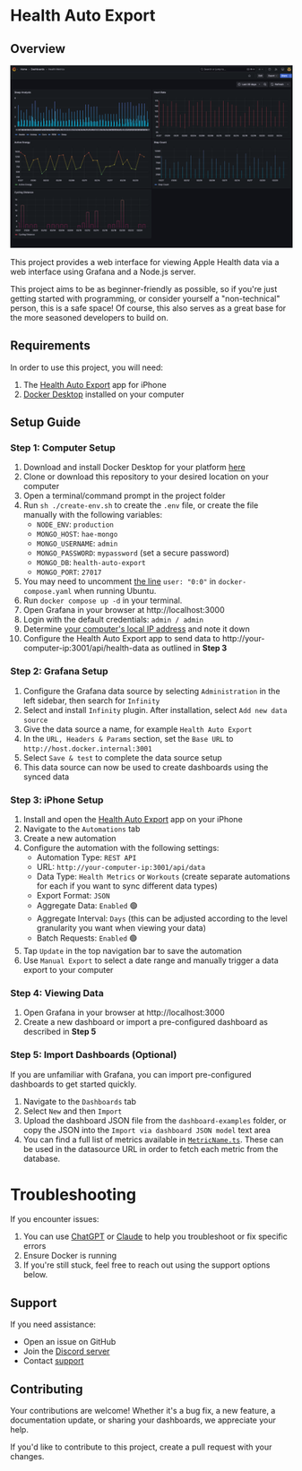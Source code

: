 # Health Auto Export

## Overview

![Health Dashboard](docs/images/hae-grafana-health-metrics.png)

This project provides a web interface for viewing Apple Health data via a web interface using Grafana and a Node.js server.

This project aims to be as beginner-friendly as possible, so if you're just getting started with programming, or consider yourself a "non-technical" person, this is a safe space! Of course, this also serves as a great base for the more seasoned developers to build on.

## Requirements

In order to use this project, you will need:

1. The [Health Auto Export](https://apple.co/3iqbU2d) app for iPhone
2. [Docker Desktop](https://www.docker.com/products/docker-desktop/) installed on your computer

## Setup Guide

### Step 1: Computer Setup

1. Download and install Docker Desktop for your platform [here](https://www.docker.com/products/docker-desktop/)
2. Clone or download this repository to your desired location on your computer
3. Open a terminal/command prompt in the project folder
4. Run `sh ./create-env.sh` to create the `.env` file, or create the file manually with the following variables:
   - `NODE_ENV`: `production`
   - `MONGO_HOST`: `hae-mongo`
   - `MONGO_USERNAME`: `admin`
   - `MONGO_PASSWORD`: `mypassword` (set a secure password)
   - `MONGO_DB`: `health-auto-export`
   - `MONGO_PORT`: `27017`
5. You may need to uncomment [the line](https://github.com/HealthyApps/health-auto-export-server/blob/4163bb5e8aa8d2cdac2a9971c164c0fa46604866/docker-compose.yaml#L24) `user: "0:0"` in `docker-compose.yaml` when running Ubuntu.
6. Run `docker compose up -d` in your terminal.
7. Open Grafana in your browser at http://localhost:3000
8. Login with the default credentials: `admin / admin`
9. Determine [your computer's local IP address](https://geekflare.com/consumer-tech/find-ip-address-of-windows-linux-mac-and-website/) and note it down
10. Configure the Health Auto Export app to send data to http://your-computer-ip:3001/api/health-data as outlined in **Step 3**

### Step 2: Grafana Setup

1. Configure the Grafana data source by selecting `Administration` in the left sidebar, then search for `Infinity`
2. Select and install `Infinity` plugin. After installation, select `Add new data source`
3. Give the data source a name, for example `Health Auto Export`
4. In the `URL, Headers & Params` section, set the `Base URL` to `http://host.docker.internal:3001`
5. Select `Save & test` to complete the data source setup
6. This data source can now be used to create dashboards using the synced data

### Step 3: iPhone Setup

1. Install and open the [Health Auto Export](https://apple.co/3iqbU2d) app on your iPhone
2. Navigate to the `Automations` tab
3. Create a new automation
4. Configure the automation with the following settings:
   - Automation Type: `REST API`
   - URL: `http://your-computer-ip:3001/api/data`
   - Data Type: `Health Metrics` or `Workouts` (create separate automations for each if you want to sync different data types)
   - Export Format: `JSON`
   - Aggregate Data: `Enabled` 🟢
   - Aggregate Interval: `Days` (this can be adjusted according to the level granularity you want when viewing your data)
   - Batch Requests: `Enabled` 🟢
5. Tap `Update` in the top navigation bar to save the automation
6. Use `Manual Export` to select a date range and manually trigger a data export to your computer

### Step 4: Viewing Data

1. Open Grafana in your browser at http://localhost:3000
2. Create a new dashboard or import a pre-configured dashboard as described in **Step 5**

### Step 5: Import Dashboards (Optional)

If you are unfamiliar with Grafana, you can import pre-configured dashboards to get started quickly.

1. Navigate to the `Dashboards` tab
2. Select `New` and then `Import`
3. Upload the dashboard JSON file from the `dashboard-examples` folder, or copy the JSON into the `Import via dashboard JSON model` text area
4. You can find a full list of metrics available in [`MetricName.ts`](https://github.com/HealthyApps/health-auto-export-server/blob/4163bb5e8aa8d2cdac2a9971c164c0fa46604866/server/src/models/MetricName.ts#L1). These can be used in the datasource URL in order to fetch each metric from the database.

# Troubleshooting

If you encounter issues:

1. You can use [ChatGPT](https://chatgpt.com/) or [Claude](https://claude.ai/) to help you troubleshoot or fix specific errors
2. Ensure Docker is running
3. If you're still stuck, feel free to reach out using the support options below.

## Support

If you need assistance:

- Open an issue on GitHub
- Join the [Discord server](https://discord.gg/PY7urEVDnj)
- Contact [support](https://healthyapps.dev/contact)

## Contributing

Your contributions are welcome! Whether it's a bug fix, a new feature, a documentation update, or sharing your dashboards, we appreciate your help.

If you'd like to contribute to this project, create a pull request with your changes.
